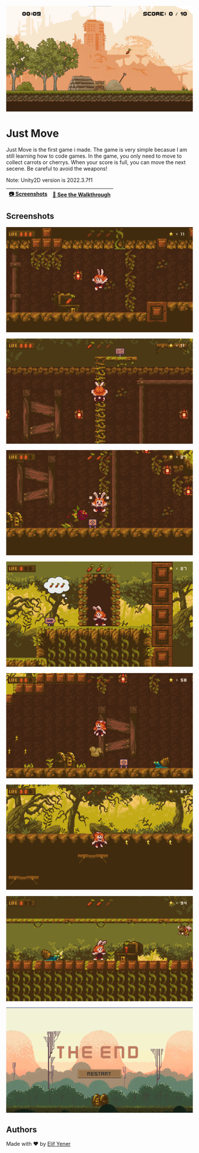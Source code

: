 <p align="center">
  <img src="https://github.com/Wclf/JustMove/blob/main/Images/BannerJustMove.png" />
</p>

# Just Move
Just Move is the first game i made. The game is very simple becasue I am still learning how to code games. In the game, you only need to move to collect carrots or cherrys. When your score is full, you can move the next secene. Be careful to avoid the weapons!

Note: Unity2D version is 2022.3.7f1

| [:camera: Screenshots](#screenshots) | [:movie_camera: **See the Walkthrough**](https://www.youtube.com)
| ----------- | ----------- |

## Screenshots

<p align="center">
  <img src="https://github.com/elifyener/TheLostForest/blob/master/images/tlf-2.png" />
</p>

<p align="center">
  <img src="https://github.com/elifyener/TheLostForest/blob/master/images/tlf-3.png" />
</p>

<p align="center">
  <img src="https://github.com/elifyener/TheLostForest/blob/master/images/tlf-4.png" />
</p>

<p align="center">
  <img src="https://github.com/elifyener/TheLostForest/blob/master/images/tlf-5.png" />
</p>

<p align="center">
  <img src="https://github.com/elifyener/TheLostForest/blob/master/images/tlf-6.png" />
</p>

<p align="center">
  <img src="https://github.com/elifyener/TheLostForest/blob/master/images/tlf-7.png" />
</p>

<p align="center">
  <img src="https://github.com/elifyener/TheLostForest/blob/master/images/tlf-8.png" />
</p>

<p align="center">
  <img src="https://github.com/elifyener/TheLostForest/blob/master/images/tlf-9.png" />
</p>

## Authors
Made with :heart: by [Elif Yener](https://github.com/elifyener)
